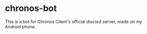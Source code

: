 # chronos-bot

This is a bot for Chronos Client's official discord server, made on my Android phone.
